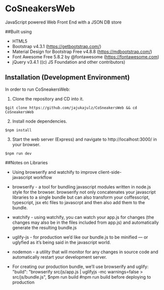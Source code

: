 # CoSneakersWeb
JavaScript powered Web Front End with a JSON DB store

##Built using
- HTML5
- Bootstrap v4.3.1 (https://getbootstrap.com/)
- Material Design for Bootstrap Free v4.8.8 (https://mdbootstrap.com/)
- Font Awesome Free 5.8.2 by @fontawesome (https://fontawesome.com)
- jQuery v3.4.1 ((c) JS Foundation and other contributors)


## Installation (Development Environment)
In order to run CoSneakersWeb:

1. Clone the repository and CD into it. 
```
$git clone https://github.com/jajukajulz/CoSneakersWeb && cd CoSneakersWeb
```

2. Install node dependencies.
```
$npm install
```

3. Start the web server (Express) and navigate to http://localhost:3000/ in your browser.
```
$npm run dev
```


##Notes on Libraries
- Using browserify and watchify to improve client-side-javascript workflow

- browserify - a tool for bundling javascript modules written in node.js style for the browser. browserify not only concatenates your javascript libraries to a single bundle but can also transform your coffesscript, typescript, jsx etc files to javascrpt and then also add them to the bundle.

- watchify - using watchify, you can watch your app.js for changes (the changes may also be in the files included from app.js) and automatically generate the resulting bundle.js

- uglify-js - for production we’d like our bundle.js to be minified — or uglyfied as it’s being said in the javascript world.

- nodemon - a utility that will monitor for any changes in source code and automatically restart your development server. 

- For creating our production bundle, we’ll use browserify and uglify:
"build": "browserify src/js/app.js | uglifyjs -mc warnings=false > src/js/bundle.js",
$npm run build #npm run build before deploying to production
